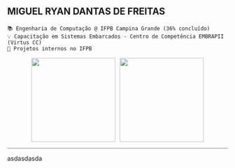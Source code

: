 ## MIGUEL RYAN DANTAS DE FREITAS
```text
📚 Engenharia de Computação @ IFPB Campina Grande (36% concluído)
💡 Capacitação em Sistemas Embarcados - Centro de Competência EMBRAPII (Virtus CC)
🔧 Projetos internos no IFPB
```

<div align="center" style="display: flex; justify-content: center; gap: 10px;">
<img src="https://denvercoder1-github-readme-stats.vercel.app/api/?username=athavus&show_icons=true&include_all_commits=true&count_private=true&theme=react&hide_border=true&bg_color=f8efd4&title_color=783c00&icon_color=783c00&text_color=af552e" height="192px"/>
<img src="https://denvercoder1-github-readme-stats.vercel.app/api/top-langs/?username=athavus&langs_count=8&layout=compact&theme=react&hide_border=true&bg_color=f8efd4&title_color=783c00&text_color=af552e&icon_color=783c00&hide=Jupyter%20Notebook,Roff" height="192px"/>
</div>
  
<hr style="height:1px;border-width:0;color:gray;background-color:gray">
asdasdasda
